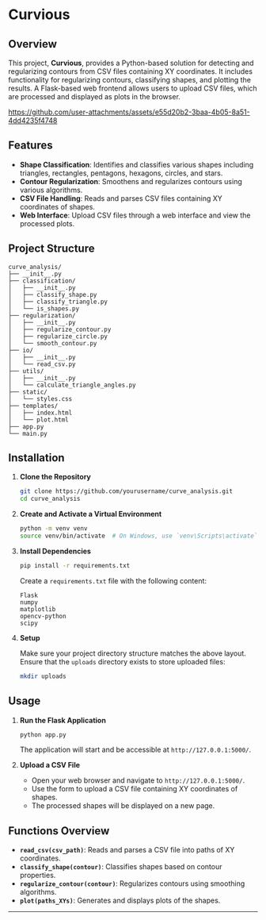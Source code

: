 # Curvious

## Overview

This project, **Curvious**, provides a Python-based solution for detecting and regularizing contours from CSV files containing XY coordinates. It includes functionality for regularizing contours, classifying shapes, and plotting the results. A Flask-based web frontend allows users to upload CSV files, which are processed and displayed as plots in the browser.

https://github.com/user-attachments/assets/e55d20b2-3baa-4b05-8a51-4dd4235f4748

## Features

- **Shape Classification**: Identifies and classifies various shapes including triangles, rectangles, pentagons, hexagons, circles, and stars.
- **Contour Regularization**: Smoothens and regularizes contours using various algorithms.
- **CSV File Handling**: Reads and parses CSV files containing XY coordinates of shapes.
- **Web Interface**: Upload CSV files through a web interface and view the processed plots.

## Project Structure

```
curve_analysis/
├── __init__.py
├── classification/
│   ├── __init__.py
│   ├── classify_shape.py
│   ├── classify_triangle.py
│   └── is_shapes.py
├── regularization/
│   ├── __init__.py
│   ├── regularize_contour.py
│   ├── regularize_circle.py
│   └── smooth_contour.py
├── io/
│   ├── __init__.py
│   └── read_csv.py
├── utils/
│   ├── __init__.py
│   └── calculate_triangle_angles.py
├── static/
│   └── styles.css
├── templates/
│   ├── index.html
│   └── plot.html
├── app.py
└── main.py
```

## Installation

1. **Clone the Repository**

   ```bash
   git clone https://github.com/yourusername/curve_analysis.git
   cd curve_analysis
   ```

2. **Create and Activate a Virtual Environment**

   ```bash
   python -m venv venv
   source venv/bin/activate  # On Windows, use `venv\Scripts\activate`
   ```

3. **Install Dependencies**

   ```bash
   pip install -r requirements.txt
   ```

   Create a `requirements.txt` file with the following content:

   ```plaintext
   Flask
   numpy
   matplotlib
   opencv-python
   scipy
   ```

4. **Setup**

   Make sure your project directory structure matches the above layout. Ensure that the `uploads` directory exists to store uploaded files:

   ```bash
   mkdir uploads
   ```

## Usage

1. **Run the Flask Application**

   ```bash
   python app.py
   ```

   The application will start and be accessible at `http://127.0.0.1:5000/`.

2. **Upload a CSV File**

   - Open your web browser and navigate to `http://127.0.0.1:5000/`.
   - Use the form to upload a CSV file containing XY coordinates of shapes.
   - The processed shapes will be displayed on a new page.

## Functions Overview

- **`read_csv(csv_path)`**: Reads and parses a CSV file into paths of XY coordinates.
- **`classify_shape(contour)`**: Classifies shapes based on contour properties.
- **`regularize_contour(contour)`**: Regularizes contours using smoothing algorithms.
- **`plot(paths_XYs)`**: Generates and displays plots of the shapes.
---
